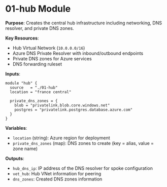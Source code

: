 # 01-hub Module
**Purpose**: Creates the central hub infrastructure including networking, DNS resolver, and private DNS zones.

**Key Resources**:
- Hub Virtual Network (`10.0.0.0/16`)
- Azure DNS Private Resolver with inbound/outbound endpoints
- Private DNS zones for Azure services
- DNS forwarding ruleset

**Inputs**:
```hcl
module "hub" {
  source   = "./01-hub"
  location = "france central"
  
  private_dns_zones = {
    blob = "privatelink.blob.core.windows.net"
    postgres = "privatelink.postgres.database.azure.com"
  }
}
```

**Variables**:
- `location` (string): Azure region for deployment
- `private_dns_zones` (map): DNS zones to create (key = alias, value = zone name)

**Outputs**:
- `hub_dns_ip`: IP address of the DNS resolver for spoke configuration
- `vet_hub`: Hub VNet information for peering
- `dns_zones`: Created DNS zones information
